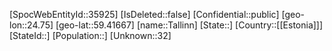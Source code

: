 ﻿---
location: [59.41667,24.75]
type: City
tags:
- geo/City
---

[SpocWebEntityId::35925]
[IsDeleted::false]
[Confidential::public]
[geo-lon::24.75]
[geo-lat::59.41667]
[name::Tallinn]
[State::]
[Country::[[Estonia]]]
[StateId::]
[Population::]
[Unknown::32]

